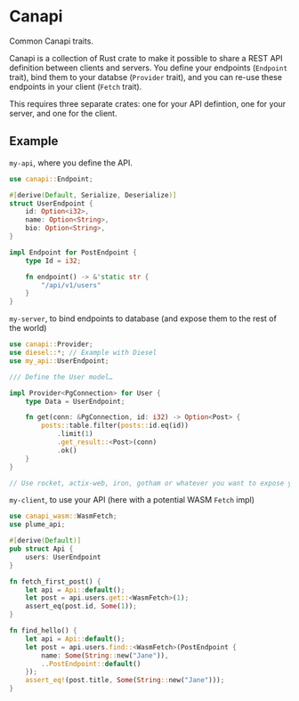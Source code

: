 # Canapi

Common Canapi traits.

Canapi is a collection of Rust crate to make it possible to share a REST API definition between
clients and servers. You define your endpoints (`Endpoint` trait), bind them to your databse (`Provider` trait),
and you can re-use these endpoints in your client (`Fetch` trait).

This requires three separate crates: one for your API defintion, one for your server, and one for the client.

## Example

`my-api`, where you define the API.

```rust
use canapi::Endpoint;

#[derive(Default, Serialize, Deserialize)]
struct UserEndpoint {
    id: Option<i32>,
    name: Option<String>,
    bio: Option<String>,
}

impl Endpoint for PostEndpoint {
    type Id = i32;

    fn endpoint() -> &'static str {
        "/api/v1/users"
    }
}
```

`my-server`, to bind endpoints to database (and expose them to the rest of the world)

```rust
use canapi::Provider;
use diesel::*; // Example with Diesel
use my_api::UserEndpoint;

/// Define the User model…

impl Provider<PgConnection> for User {
    type Data = UserEndpoint;

    fn get(conn: &PgConnection, id: i32) -> Option<Post> {
        posts::table.filter(posts::id.eq(id))
            .limit(1)
            .get_result::<Post>(conn)
            .ok()
    }
}

// Use rocket, actix-web, iron, gotham or whatever you want to expose your endpoints…
```

`my-client`, to use your API (here with a potential WASM `Fetch` impl)

```rust
use canapi_wasm::WasmFetch;
use plume_api;

#[derive(Default)]
pub struct Api {
    users: UserEndpoint
}

fn fetch_first_post() {
    let api = Api::default();
    let post = api.users.get::<WasmFetch>(1);
    assert_eq(post.id, Some(1));
}

fn find_hello() {
    let api = Api::default();
    let post = api.users.find::<WasmFetch>(PostEndpoint {
        name: Some(String::new("Jane")),
        ..PostEndpoint::default()
    });
    assert_eq!(post.title, Some(String::new("Jane")));
}
```
